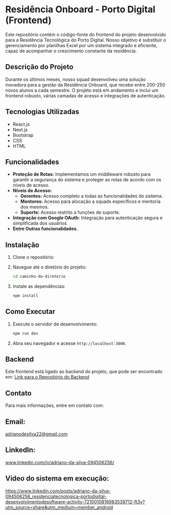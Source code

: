 # Residência Onboard - Porto Digital (Frontend)

Este repositório contém o código-fonte do frontend do projeto desenvolvido para a Residência Tecnológica do Porto Digital. Nosso objetivo é substituir o gerenciamento por planilhas Excel por um sistema integrado e eficiente, capaz de acompanhar o crescimento constante da residência.

## Descrição do Projeto

Durante os últimos meses, nosso squad desenvolveu uma solução inovadora para a gestão da Residência Onboard, que recebe entre 200-250 novos alunos a cada semestre. O projeto está em andamento e inclui um frontend robusto, várias camadas de acesso e integrações de autenticação.

## Tecnologias Utilizadas

- React.js
- Next.js
- Bootstrap
- CSS
- HTML

## Funcionalidades

- **Proteção de Rotas:** Implementamos um middleware robusto para garantir a segurança do sistema e proteger as rotas de acordo com os níveis de acesso.
- **Níveis de Acesso:**
  - **Gerentes:** Acesso completo a todas as funcionalidades do sistema.
  - **Mentores:** Acesso para alocação a squads específicos e mentoria dos mesmos.
  - **Suporte:** Acesso restrito a funções de suporte.
- **Integração com Google OAuth:** Integração para autenticação segura e simplificada dos usuários.
- **Entre Outras funcionalidades.**

## Instalação

1. Clone o repositório:
   
2. Navegue até o diretório do projeto:
   ```sh
   cd caminho-do-diretorio
   ```
3. Instale as dependências:
   ```sh
   npm install
   ```

## Como Executar

1. Execute o servidor de desenvolvimento:
   ```sh
   npm run dev
   ```
2. Abra seu navegador e acesse `http://localhost:3000`.

## Backend

Este frontend está ligado ao backend do projeto, que pode ser encontrado em: [Link para o Repositório do Backend](https://github.com/washingtoncandido/NGPDs)

## Contato

Para mais informações, entre em contato com:

## Email:

adrianodesilva22@gmail.com

## LinkedIn:

www.linkedin.com/in/adriano-da-silva-094506256/

## Video do sistema em execução:
https://www.linkedin.com/posts/adriano-da-silva-094506256_residenciatecnologica-portodigital-desenvolvimentodesoftware-activity-7210010816983539712-ft3v?utm_source=share&utm_medium=member_android
